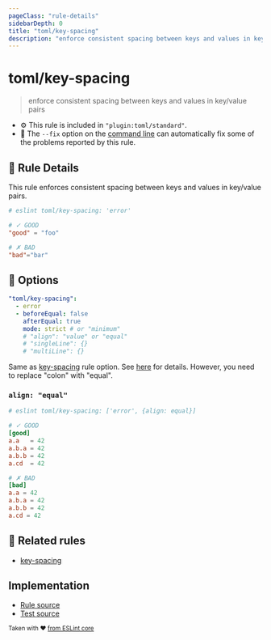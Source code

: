 ```yaml
---
pageClass: "rule-details"
sidebarDepth: 0
title: "toml/key-spacing"
description: "enforce consistent spacing between keys and values in key/value pairs"
---
```

# toml/key-spacing

> enforce consistent spacing between keys and values in key/value pairs

- :gear: This rule is included in `"plugin:toml/standard"`.
- :wrench: The `--fix` option on the [command line](https://eslint.org/docs/user-guide/command-line-interface#fixing-problems) can automatically fix some of the problems reported by this rule.

## :book: Rule Details

This rule enforces consistent spacing between keys and values in key/value pairs.

<eslint-code-block fix>

<!-- eslint-skip -->

```toml
# eslint toml/key-spacing: 'error'

# ✓ GOOD
"good" = "foo"

# ✗ BAD
"bad"="bar"
```

</eslint-code-block>

## :wrench: Options

```yaml
"toml/key-spacing":
  - error
  - beforeEqual: false
    afterEqual: true
    mode: strict # or "minimum"
    # "align": "value" or "equal"
    # "singleLine": {}
    # "multiLine": {}
```

Same as [key-spacing] rule option. See [here](https://eslint.org/docs/rules/key-spacing#options) for details. However, you need to replace "colon" with "equal".

### `align: "equal"`

<eslint-code-block fix>

<!-- eslint-skip -->

```toml
# eslint toml/key-spacing: ['error', {align: equal}]

# ✓ GOOD
[good]
a.a   = 42
a.b.a = 42
a.b.b = 42
a.cd  = 42

# ✗ BAD
[bad]
a.a = 42
a.b.a = 42
a.b.b = 42
a.cd = 42
```

</eslint-code-block>

## :couple: Related rules

- [key-spacing]

[key-spacing]: https://eslint.org/docs/rules/key-spacing

## Implementation

- [Rule source](https://github.com/ota-meshi/eslint-plugin-toml/blob/main/src/rules/key-spacing.ts)
- [Test source](https://github.com/ota-meshi/eslint-plugin-toml/blob/main/tests/src/rules/key-spacing.js)

<sup>Taken with ❤️ [from ESLint core](https://eslint.org/docs/rules/key-spacing)</sup>
